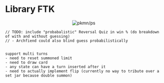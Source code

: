 # Library FTK

<p align="center">
  <img alt="pkmn/ps" src="https://user-images.githubusercontent.com/117249/134454031-9836e216-8cb5-4648-a288-dde569e9fca3.png" />
</p>

```
// TODO: include "probabalistic" Reversal Quiz in win % (do breakdown of with and without guessing)
// - Archfiend could also blind guess probabilistically


support multi turns
- need to reset summoned limit
- need to draw card
- any state can have a turn inserted after it
- need to actually implement flip (currently no way to tribute over a set jar because double summon)
```
